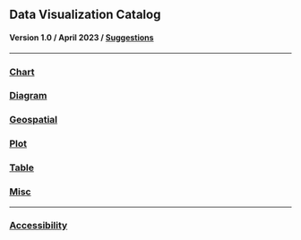 ## Data Visualization Catalog
#### Version 1.0 / April 2023 / [Suggestions](mailto:julian.hasse@omb.eop.gov?subject=[GitHub]%20Source%20DataViz%20Catalog)

----------------------
### [Chart](https://github.com/usds/Data-Visualization-Catalog/tree/main/Charts)
### [Diagram]()
### [Geospatial]()
### [Plot]()
### [Table]()
### [Misc]()
----------------------
### [Accessibility]()

